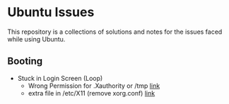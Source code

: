 # Ubuntu Issues

This repository is a collections of solutions and notes for the issues faced while using Ubuntu.

## Booting
- Stuck in Login Screen (Loop)
  - Wrong Permission for .Xauthority or /tmp [link](https://www.makeuseof.com/fix-ubuntu-login-loop-issue/)
  - extra file in /etc/X11 (remove xorg.conf) [link](https://forums.developer.nvidia.com/t/after-doing-prime-select-nvidia-blank-freeze-screen-after-login/121050)
